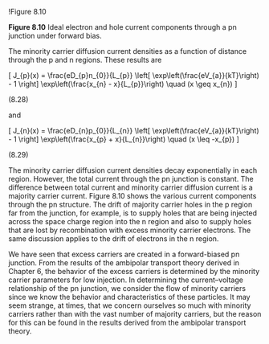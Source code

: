 !Figure 8.10

**Figure 8.10** Ideal electron and hole current components through a pn junction under forward bias.

The minority carrier diffusion current densities as a function of distance through the p and n regions. These results are

\[
J_{p}(x) = \frac{eD_{p}n_{0}}{L_{p}} \left[ \exp\left(\frac{eV_{a}}{kT}\right) - 1 \right] \exp\left(\frac{x_{n} - x}{L_{p}}\right) \quad (x \geq x_{n})
\]

(8.28)

and

\[
J_{n}(x) = \frac{eD_{n}p_{0}}{L_{n}} \left[ \exp\left(\frac{eV_{a}}{kT}\right) - 1 \right] \exp\left(\frac{x_{p} + x}{L_{n}}\right) \quad (x \leq -x_{p})
\]

(8.29)

The minority carrier diffusion current densities decay exponentially in each region. However, the total current through the pn junction is constant. The difference between total current and minority carrier diffusion current is a majority carrier current. Figure 8.10 shows the various current components through the pn structure. The drift of majority carrier holes in the p region far from the junction, for example, is to supply holes that are being injected across the space charge region into the n region and also to supply holes that are lost by recombination with excess minority carrier electrons. The same discussion applies to the drift of electrons in the n region.

We have seen that excess carriers are created in a forward-biased pn junction. From the results of the ambipolar transport theory derived in Chapter 6, the behavior of the excess carriers is determined by the minority carrier parameters for low injection. In determining the current–voltage relationship of the pn junction, we consider the flow of minority carriers since we know the behavior and characteristics of these particles. It may seem strange, at times, that we concern ourselves so much with minority carriers rather than with the vast number of majority carriers, but the reason for this can be found in the results derived from the ambipolar transport theory.
